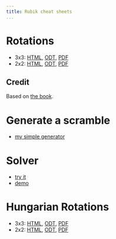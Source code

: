```yaml
---
title: Rubik cheat sheets
...
```


# Rotations

- 3x3: [HTML](/rubik/3x3-en/), [ODT](3x3-en.odt), [PDF](3x3-en.pdf)
- 2x2: [HTML](/rubik/2x2-en/), [ODT](2x2-en.odt), [PDF](2x2-en.pdf)

## Credit

Based on [the
book](https://bookline.hu/product/home.action?_v=Rubik_Erno_A_buvos_kocka&type=20&id=147099).

# Generate a scramble

- [my simple generator](https://share.vmiklos.hu/pages/rubik-scramble/)

# Solver

- [try it](https://share.vmiklos.hu/pages/rubik/)
- [demo](https://share.vmiklos.hu/pages/rubik/?faces=ULFLULURBRULDRFDUBRDUBFLBDRUBFDDBBUDFFFFLRRFLDBLUBRLRD)

# Hungarian Rotations

- 3x3: [HTML](/rubik/3x3-hu/), [ODT](3x3-hu.odt), [PDF](3x3-hu.pdf)
- 2x2: [HTML](/rubik/2x2-hu/), [ODT](2x2-hu.odt), [PDF](2x2-hu.pdf)

